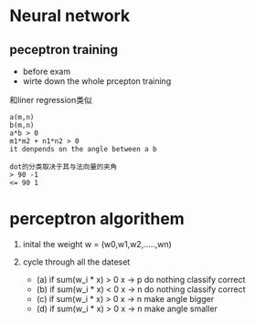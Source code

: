 # Neural network

## peceptron training 

- before exam
- wirte down the whole prcepton training 

和liner regression类似

```
a(m,n)
b(m,n)
a*b > 0
m1*m2 + n1*n2 > 0 
it denpends on the angle between a b 

```
```
dot的分类取决于其与法向量的夹角
> 90 -1
<= 90 1
```

# perceptron algorithem

1. inital the weight w = (w0,w1,w2,.....,wn)

2. cycle through all the dateset 
   - (a) if sum(w_i * x) > 0  x -> p do nothing classify correct
   - (b) if sum(w_i * x) < 0  x -> n do nothing classify correct
   - (c) if sum(w_i * x) > 0  x -> n make angle bigger
   - (d) if sum(w_i * x) > 0  x -> n make angle smaller

   